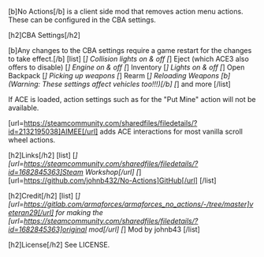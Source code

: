 [b]No Actions[/b] is a client side mod that removes action menu actions. These can be configured in the CBA settings.

[h2]CBA Settings[/h2]

[b]Any changes to the CBA settings require a game restart for the changes to take effect.[/b]
[list]
[*] Collision lights on & off
[*] Eject (which ACE3 also offers to disable)
[*] Engine on & off
[*] Inventory
[*] Lights on & off
[*] Open Backpack
[*] Picking up weapons
[*] Rearm
[*] Reloading Weapons [b](Warning: These settings affect vehicles too!!!)[/b]
[*] and more
[/list]

If ACE is loaded, action settings such as for the "Put Mine" action will not be available.

[url=https://steamcommunity.com/sharedfiles/filedetails/?id=2132195038]AIMEE[/url] adds ACE interactions for most vanilla scroll wheel actions.

[h2]Links[/h2]
[list]
[*] [url=https://steamcommunity.com/sharedfiles/filedetails/?id=1682845363]Steam Workshop[/url]
[*] [url=https://github.com/johnb432/No-Actions]GitHub[/url]
[/list]

[h2]Credit[/h2]
[list]
[*] [url=https://gitlab.com/armaforces/armaforces_no_actions/-/tree/master]veteran29[/url] for making the [url=https://steamcommunity.com/sharedfiles/filedetails/?id=1682845363]original mod[/url]
[*] Mod by johnb43
[/list]

[h2]License[/h2]
See LICENSE.
